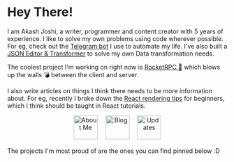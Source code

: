 # Hey There!

I am Akash Joshi, a writer, programmer and content creator with 5 years of experience. I like to solve my own problems using code wherever possible. For eg, check out the [Telegram bot](https://github.com/akash-joshi/madulus) I use to automate my life. I've also built a [JSON Editor & Transformer](https://github.com/akash-joshi/json-transformer) to solve my own Data transformation needs.

The coolest project I'm working on right now is [RocketRPC 🚀](https://github.com/akash-joshi/rocketrpc) which blows up the walls 💣 between the client and server. 

I also write articles on things I think there needs to be more information about. For eg, recently I broke down the [React rendering tips](https://thewriting.dev/revisiting-react-rendering/) for beginners, which I think should be taught in React tutorials.

<p align="center">
  <a href="https://thewriting.dev/about"><img src='https://github.com/pavanjadhaw/pavanjadhaw/raw/master/me.svg?sanitize=true' alt="About Me" title="About Me" height='55px'/></a>　
  <a href="https://thewriting.dev"><img src='https://github.com/pavanjadhaw/pavanjadhaw/raw/master/blog.svg?sanitize=true' alt="Blog" title="Blog" height='55px'/></a>　
  <a href="https://twitter.com/thewritingdev"><img src='https://github.com/pavanjadhaw/pavanjadhaw/raw/master/updates.svg?sanitize=true' alt="Updates" title="Updates" height='55px'/></a>　
</p>

The projects I'm most proud of are the ones you can find pinned below :D
